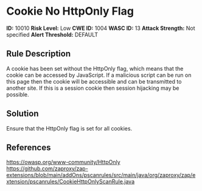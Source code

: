 
# Cookie No HttpOnly Flag

**ID:** 10010
**Risk Level:** Low
**CWE ID:** 1004
**WASC ID:** 13
**Attack Strength:** Not specified
**Alert Threshold:** DEFAULT

## Rule Description
A cookie has been set without the HttpOnly flag, which means that the cookie can be accessed by JavaScript. If a malicious script can be run on this page then the cookie will be accessible and can be transmitted to another site. If this is a session cookie then session hijacking may be possible.

## Solution
Ensure that the HttpOnly flag is set for all cookies.

## References
https://owasp.org/www-community/HttpOnly
https://github.com/zaproxy/zap-extensions/blob/main/addOns/pscanrules/src/main/java/org/zaproxy/zap/extension/pscanrules/CookieHttpOnlyScanRule.java
